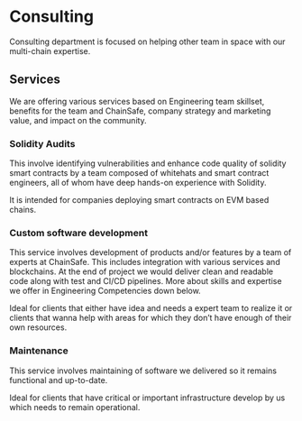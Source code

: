 # Consulting

Consulting department is focused on helping other team in space with our multi-chain expertise.

## Services

We are offering various services based on Engineering team skillset, benefits for the team and ChainSafe,
company strategy and marketing value, and impact on the community.

### Solidity Audits

This involve identifying vulnerabilities and enhance code quality of solidity smart contracts by a team composed of whitehats and smart contract engineers, all of whom have deep hands-on experience with Solidity.

It is intended for companies deploying smart contracts on EVM based chains.

### Custom software development

This service involves development of products and/or features by a team of experts at ChainSafe. This includes integration with various services and blockchains. At the end of project we would deliver clean and readable code along with test and CI/CD pipelines. More about skills and expertise we offer in Engineering Competencies down below.

Ideal for clients that either have idea and needs a expert team to realize it or clients that wanna help with areas for which they don’t have enough of their own resources.

### Maintenance

This service involves maintaining of software we delivered so it remains functional and up-to-date.

Ideal for clients that have critical or important infrastructure develop by us which needs to remain operational.